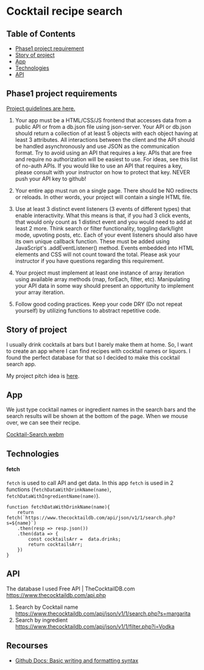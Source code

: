 # Cocktail recipe search

## Table of Contents
* [Phase1 project requirement](#phase1-project-requirements)
* [Story of project](#story-of-project)
* [App](#app) 
* [Technologies](#technologies)
* [API](#api)
  
## Phase1 project requirements

[Project guidelines are here. ](https://github.com/learn-co-curriculum/phase-1-javascript-project-mode)

1. Your app must be a HTML/CSS/JS frontend that accesses data from a public API or from a db.json file using json-server. Your API or db.json should return a collection of at least 5 objects with each object having at least 3 attributes. All interactions between the client and the API should be handled asynchronously and use JSON as the communication format. Try to avoid using an API that requires a key. APIs that are free and require no authorization will be easiest to use. For ideas, see this list of no-auth APIs. If you would like to use an API that requires a key, please consult with your instructor on how to protect that key. NEVER push your API key to github!

2. Your entire app must run on a single page. There should be NO redirects or reloads. In other words, your project will contain a single HTML file.

3. Use at least 3 distinct event listeners (3 events of different types) that enable interactivity. What this means is that, if you had 3 click events, that would only count as 1 distinct event and you would need to add at least 2 more. Think search or filter functionality, toggling dark/light mode, upvoting posts, etc. Each of your event listeners should also have its own unique callback function. These must be added using JavaScript's .addEventListener() method. Events embedded into HTML elements and CSS will not count toward the total. Please ask your instructor if you have questions regarding this requirement.

4. Your project must implement at least one instance of array iteration using available array methods (map, forEach, filter, etc). Manipulating your API data in some way should present an opportunity to implement your array iteration.

5. Follow good coding practices. Keep your code DRY (Do not repeat yourself) by utilizing functions to abstract repetitive code.


## Story of project
I usually drink cocktails at bars but I barely make them at home.  So, I want to create an app where I can find recipes with cocktail names or liquors.  I found the perfect database for that so I decided to make this cocktail search app. 

My project pitch idea is [here](
https://docs.google.com/document/d/1649pE2qsDGcOcG1GSTfLSDCm577GFykwjH1H5BYZhhI/edit?usp=sharing).

## App
We just type cocktail names or ingredient names in the search bars and the search results will be shown at the bottom of the page.  When we mouse over, we can see their recipe.

[Cocktail-Search.webm](https://github.com/RumiYo/phase-1-project/assets/131638126/98aa7035-7c0e-4607-900d-fbf422829612)


## Technologies
#### fetch
`fetch` is used to call API and get data.  In this app `fetch` is used in 2 functions (`fetchDataWithDrinkName(name)`, `fetchDataWithIngredientName(name)`).  
```
function fetchDataWithDrinkName(name){
    return fetch(`https://www.thecocktaildb.com/api/json/v1/1/search.php?s=${name}`)
    .then(resp => resp.json())
    .then(data => {
        const cocktailsArr =  data.drinks;
        return cocktailsArr;
    })
}
```


## API
The database I used
Free API | TheCocktailDB.com  https://www.thecocktaildb.com/api.php

1. Search by Cocktail name  https://www.thecocktaildb.com/api/json/v1/1/search.php?s=margarita
2. Search by ingredient  https://www.thecocktaildb.com/api/json/v1/1/filter.php?i=Vodka

## Recourses 
* [Github Docs: Basic writing and formatting syntax](https://docs.github.com/en/get-started/writing-on-github/getting-started-with-writing-and-formatting-on-github/basic-writing-and-formatting-syntax)

